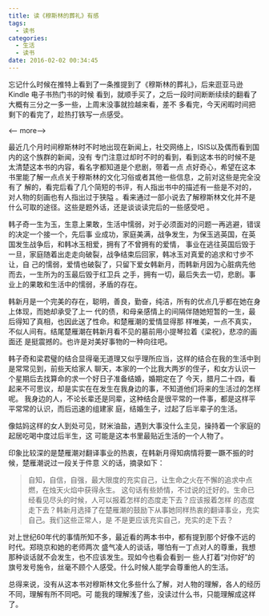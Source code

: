 ```yaml
---
title: 读《穆斯林的葬礼》有感
tags:
  - 读书
categories:
  - 生活
  - 读书
date: 2016-02-02 00:34:45
---
```


忘记什么时候在推特上看到了一条推提到了《穆斯林的葬礼》，后来逛亚马逊 Kindle 电子书热门书的时候
看到，就顺手买了，之后一段时间断断续续的翻看了大概有三分之一多一些，上周末没事就捡越来看，差不
多看完，今天闲暇时间把剩下的看完了，趁热打铁写一点感受。

<-- more-->

最近几个月时间穆斯林时不时地出现在新闻上，社交网络上，ISIS以及偶而看到国内的这个族群的新闻，没有
专门注意过却时不时的看到，看到这本书的时候不是太清楚这本书的内容，看名字都知道是个悲剧，带着一点
点好奇心，希望在这本书里能了解一点点关于穆斯林的文化习俗或者其他一些信息，之前对这些是完全没有了
解的，看完后看了几个简短的书评，有人指出书中的描述有一些是不对的，对人物的刻画也有人指出过于狭隘
。看来通过一部小说去了解穆斯林文化并不是什么可取的途径。这些是题外话，还是谈谈读完后的一些感受吧
。

韩子奇一生为玉，生意上果敢，生活中懦弱，对于必须面对的问题一再逃避，错误的决定一个接一个，先后事
业成功，家庭美满，战争发生，为保玉逃英国，在英国发生战争后，和韩冰玉相爱，拥有了不曾拥有的爱情，
事业在逃往英国后毁于一旦，家庭随着出走走向破裂，战争结束后回家，韩冰玉对真爱的追求和寸步不让，自
己的懦弱，爱情也破裂了，只留下爱女韩新月，而韩新月因为心脏病先他而去，一生所为的玉最后毁于红卫兵
之手，拥有一切，最后失去一切，悲剧。事业上的果敢和生活中的懦弱，矛盾的存在。

韩新月是一个完美的存在，聪明，善良，勤奋，纯洁，所有的优点几乎都在她在身上体现，而她却承受了上一
代的债，和母亲感情上的间隔伴随她短暂的一生，最后得知了真相，也因此送了性命。和楚雁潮的爱情显得那
样唯美，一点不真实，不似人间有。结尾楚雁潮在韩新月看不见的墓前用小提琴拉着《梁祝》，悲凉的画面还
是挺震撼的。也许是对美好事物的一种向往吧。

韩子奇和梁君璧的结合显得毫无道理又似乎理所应当，这样的结合在我的生活中到是常常见到，前些天给家人
聊天，本家的一个比我大两岁的侄子，和女方认识一个星期后去找算命的求一个好日子准备结婚，婚期定在了
今天，腊月二十四，看起来不可思议，却是实实在在发生在我身边的事，不知道他们将来的生活过的怎样呢。
我身边的人，不论长辈还是同辈，这种结合是很平常的一件事，都是这样平平常常的认识，而后迅速的组建家
庭，结婚生子，过起了后半辈子的生活。

像姑妈这样的女人到处可见，财米油盐，遇到大事没什么主见，操持着一个家庭的起居吃喝中度过后半生，这
可能是这本书里最贴近生活的一个人物了。

印象比较深的是楚雁潮对翻译事业的热衷，在韩新月得知病情将要一蹶不振的时候，楚雁潮说过一段关于件意
义的话，摘录如下：
> 自知，自信，自强，最大限度的充实自己，让生命之火在不懈的追求中点燃，在烛天火焰中获得永生。
这句话有些娇情，不过说的迁好的。生命已经看见尽头的时候，人可以报着怎样的态度走下去？应该报着怎样
的态度走下去？韩新月选择了在楚雁潮的鼓励下从事她同样热衷的翻译事业，充实自己。我们这些正常人，是
不是更应该充实自己，充实的走下去？

对上世纪60年代的事情所知不多，最近看的两本书中，都有提到那个好像不远的时代。郑晓京和她的老师两次
盛气凌人的谈话，哪怕有一丁点对人的尊重，我想那种谈话就不会发生，也不应该发生。现如今也看会看到一
些人打着“对你好”的旗号发号施令，丝毫不顾个人感受。什么时候人能学会尊重他人的生活。

总得来说，没有从这本书对穆斯林文化多些什么了解，对人物的理解，各人的经历不同，理解有所不同吧。可
能我的理解浅了些，没读过什么书，只能理解成这样了。
